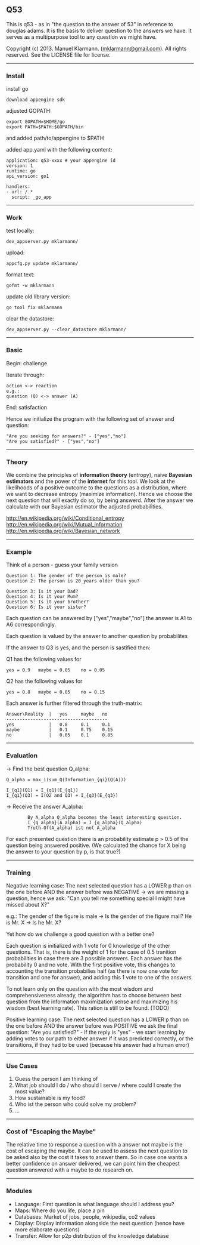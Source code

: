 ## Q53

This is q53 - as in "the question to the answer of 53" in reference to douglas adams.
It is the basis to deliver question to the answers we have. It serves as a multipurpose tool to any question we might have.


Copyright (c) 2013. Manuel Klarmann. (mklarmann@gmail.com).
All rights reserved.  See the LICENSE file for license.




------------
### Install


install go

	download appengine sdk

adjusted GOPATH:

	export GOPATH=$HOME/go
	export PATH=$PATH:$GOPATH/bin

and added path/to/appengine to $PATH

added app.yaml with the following content:

	application: q53-xxxx # your appengine id
	version: 1
	runtime: go
	api_version: go1
	
	handlers:
	- url: /.*
	  script: _go_app


------------
### Work


test locally:

	dev_appserver.py mklarmann/

upload:

	appcfg.py update mklarmann/

format text:

	gofmt -w mklarmann

update old library version:

	go tool fix mklarmann

clear the datastore:

	dev_appserver.py --clear_datastore mklarmann/

------------
### Basic


Begin: challenge

Iterate through:

	action <-> reaction
	e.g.:
	question (Q) <-> answer (A)

End: satisfaction


Hence we initialize the program with the following set of answer and question:

	"Are you seeking for answers?" - ["yes","no"]
	"Are you satisfied?" - ["yes","no"]


------------
### Theory

We combine the principles of **information theory** (entropy), naive **Bayesian estimators** and the power of the **internet** for this tool.
We look at the likelihoods of a positive outcome to the questions as a distribution, where we want to decrease entropy (maximize information). Hence we choose the next question that will exactly do so, by being answerd. After the answer we calculate with our Bayesian estimator the adjusted probabilities. 

http://en.wikipedia.org/wiki/Conditional_entropy
http://en.wikipedia.org/wiki/Mutual_information
http://en.wikipedia.org/wiki/Bayesian_network


------------
### Example


Think of a person - guess your family version

	Question 1: The gender of the person is male?
	Question 2: The person is 20 years older than you?

	Question 3: Is it your Dad?
	Question 4: Is it your Mum?
	Question 5: Is it your brother?
	Question 6: Is it your sister?

Each question can be answered by ["yes","maybe","no"] the answer is A1 to A6 correspondingly.

Each question is valued by the answer to another question by probabilites

If the answer to Q3 is yes, and the person is sastified then:

Q1 has the following values for

	yes = 0.9	maybe =	0.05	no = 0.05

Q2 has the following values for

	yes = 0.8	maybe =	0.05	no = 0.15


Each answer is further filtered through the truth-matrix:

	Answer\Reality	|	yes		maybe	no
	--------------------------------------
	yes				|	0.8		0.1		0.1	
	maybe			|	0.1		0.75	0.15
	no				|	0.05	0.1		0.85




------------
### Evaluation


-> Find the best question Q_alpha:

	Q_alpha = max_i(sum_Q(Information_{qi}(Q(A)))

	I_{q1}(Q1) = I_{q1}(E_{q1})
	I_{q1}(Q3) = I(Q2 and Q3) + I_{q3}(E_{q3})

-> Receive the answer A_alpha:

			By A_alpha Q_alpha becomes the least interesting question.
			I_{q_alpha}(A_alpha) = I_{q_alpha}(Q_alpha)
			Truth-Of(A_alpha) ist not A_alpha


For each presented question there is an probability estimate p > 0.5 of the question being answered positive.
(We calculated the chance for X being the answer to your question by p, is that true?)


------------
### Training


Negative learning case:
The next selected question has a LOWER p than on the one before AND the answer before was NEGATIVE
-> we are missing a question, hence we ask:
"Can you tell me something special I might have missed about X?"

e.g.: 
The gender of the figure is male -> Is the gender of the figure mail?
He is Mr. X -> Is he Mr. X?

Yet how do we challenge a good question with a better one?

Each question is initialized with 1 vote for 0 knowledge of the other questions.
That is, there is the weight of 1 for the case of 0.5 tranition probabilities in case there are 3 possible answers. Each answer has the probability 0 and no vote.
With the first positive vote, this changes to accounting the transition probabilies half (as there is now one vote for transition and one for answer), and adding this 1 vote to one of the answers.

To not learn only on the question with the most wisdom and comprehensiveness already, the algorithm has to choose between best question from the information maximization sense and maximizing his wisdom (best learning rate). This ration is still to be found. (TODO)


Positive learning case:
The next selected question has a LOWER p than on the one before AND the answer before was POSITIVE
we ask the final question: "Are you satisfied?" - if the reply is "yes" - we start learning by adding votes to our path to either answer if it was predicted correctly, or the transitions, if they had to be used (because his answer had a human error)


------------
### Use Cases


1. Guess the person I am thinking of
2. What job should I do / who should I serve / where could I create the most value?
3. How sustainable is my food?
4. Who ist the person who could solve my problem?
5. ...


------------
### Cost of "Escaping the Maybe"


The relative time to response a question with a answer not maybe is the cost of escaping the maybe.
It can be used to assess the next question to be asked also by the cost it takes to answer them. So in case one wants a better confidence on answer delivered, we can point him the  cheapest question answered with a maybe to do research on. 


------------
### Modules


- Language: First question is what language should I address you?
- Maps: Where do you life, place a pin
- Databases: Market of jobs, people, wikipedia, co2 values
- Display: Display information alongside the next question (hence have more elaborate questions)
- Transfer: Allow for p2p distribution of the knowledge database

